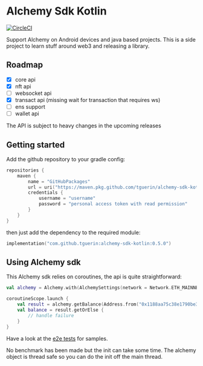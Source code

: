 # Alchemy Sdk Kotlin

[![CircleCI](https://dl.circleci.com/status-badge/img/gh/tguerin/alchemy-sdk-kotlin/tree/main.svg?style=svg)](https://dl.circleci.com/status-badge/redirect/gh/tguerin/alchemy-sdk-kotlin/tree/main)

Support Alchemy on Android devices and java based projects. This is a side project to learn stuff around web3 and releasing a library.

## Roadmap

- [x] core api
- [x] nft api
- [ ] websocket api
- [x] transact api (missing wait for transaction that requires ws)
- [ ] ens support
- [ ] wallet api

The API is subject to heavy changes in the upcoming releases

## Getting started

Add the github repository to your gradle config:

```kotlin
repositories {
    maven {
        name = "GitHubPackages"
        url = uri("https://maven.pkg.github.com/tguerin/alchemy-sdk-kotlin")
        credentials {
            username = "username"
            password = "personal access token with read permission"
        }
    }
}
```

then just add the dependency to the required module:

```kotlin
implementation("com.github.tguerin:alchemy-sdk-kotlin:0.5.0")
```

## Using Alchemy sdk

This Alchemy sdk relies on coroutines, the api is quite straightforward:

```kotlin
val alchemy = Alchemy.with(AlchemySettings(network = Network.ETH_MAINNET))

coroutineScope.launch {
    val result = alchemy.getBalance(Address.from("0x1188aa75c38e1790be3768508743fbe7b50b2153"))
    val balance = result.getOrElse { 
        // handle failure
    }
}
```

Have a look at the [e2e tests](./alchemy-core/src/test/kotlin/com/alchemy/sdk/core/e2e) for samples.

No benchmark has been made but the init can take some time. The alchemy object is thread safe so 
you can do the init off the main thread.


